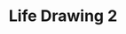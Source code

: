 ---
layout: art
title: Life Drawing 2
tagline: Graphite Pencil
image: LifeDrawings/LifeDrawing2.jpg
---
